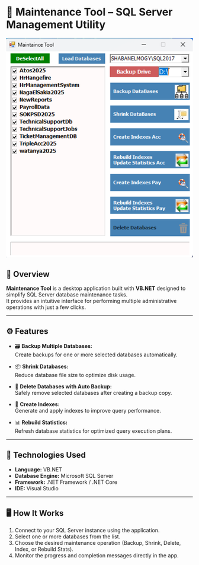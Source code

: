 # 🧰 Maintenance Tool – SQL Server Management Utility

<p align="center">
  <img src="1.png" alt="Maintenance Tool Screenshot" width="600"/>
</p>

## 🧩 Overview
**Maintenance Tool** is a desktop application built with **VB.NET** designed to simplify SQL Server database maintenance tasks.  
It provides an intuitive interface for performing multiple administrative operations with just a few clicks.

---

## ⚙️ Features
- 🗃️ **Backup Multiple Databases:**  
  Create backups for one or more selected databases automatically.

- 📦 **Shrink Databases:**  
  Reduce database file size to optimize disk usage.

- 🧹 **Delete Databases with Auto Backup:**  
  Safely remove selected databases after creating a backup copy.

- 🧱 **Create Indexes:**  
  Generate and apply indexes to improve query performance.

- 📊 **Rebuild Statistics:**  
  Refresh database statistics for optimized query execution plans.

---

## 🧰 Technologies Used
- **Language:** VB.NET  
- **Database Engine:** Microsoft SQL Server  
- **Framework:** .NET Framework / .NET Core  
- **IDE:** Visual Studio

---

## 🖥️ How It Works
1. Connect to your SQL Server instance using the application.  
2. Select one or more databases from the list.  
3. Choose the desired maintenance operation (Backup, Shrink, Delete, Index, or Rebuild Stats).  
4. Monitor the progress and completion messages directly in the app.

